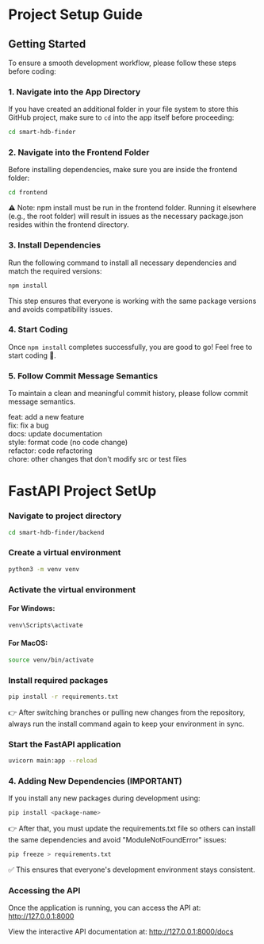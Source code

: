 # Project Setup Guide

## Getting Started

To ensure a smooth development workflow, please follow these steps before coding:

### 1. Navigate into the App Directory
If you have created an additional folder in your file system to store this GitHub project, make sure to `cd` into the app itself before proceeding:
```sh
cd smart-hdb-finder
```
### 2. Navigate into the Frontend Folder
Before installing dependencies, make sure you are inside the frontend folder:

```sh
cd frontend
```
⚠️ Note: npm install must be run in the frontend folder. Running it elsewhere (e.g., the root folder) will result in issues as the necessary package.json resides within the frontend directory.


### 3. Install Dependencies
Run the following command to install all necessary dependencies and match the required versions:
```sh
npm install
```

This step ensures that everyone is working with the same package versions and avoids compatibility issues.

### 4. Start Coding
Once `npm install` completes successfully, you are good to go! Feel free to start coding 🚀.

### 5. Follow Commit Message Semantics
To maintain a clean and meaningful commit history, please follow commit message semantics.

feat: add a new feature  
fix: fix a bug  
docs: update documentation  
style: format code (no code change)  
refactor: code refactoring  
chore: other changes that don't modify src or test files


# FastAPI Project SetUp

### Navigate to project directory
```sh
cd smart-hdb-finder/backend
```

### Create a virtual environment
```sh
python3 -m venv venv
```
### Activate the virtual environment
#### For Windows:
```sh
venv\Scripts\activate
```
#### For MacOS:

```sh
source venv/bin/activate
```

### Install required packages
```sh
pip install -r requirements.txt
```
👉 After switching branches or pulling new changes from the repository, always run the install command again to keep your environment in sync.

### Start the FastAPI application
```sh
uvicorn main:app --reload
```
### 4. Adding New Dependencies (IMPORTANT)
If you install any new packages during development using:
```sh
pip install <package-name>
```
👉 After that, you must update the requirements.txt file so others can install the same dependencies and avoid "ModuleNotFoundError" issues:
```sh
pip freeze > requirements.txt
```
✅ This ensures that everyone's development environment stays consistent.

### Accessing the API
Once the application is running, you can access the API at: http://127.0.0.1:8000

View the interactive API documentation at: http://127.0.0.1:8000/docs
